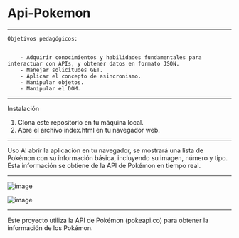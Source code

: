 # Api-Pokemon
---
                    
    Objetivos pedagógicos:

                    
        - Adquirir conocimientos y habilidades fundamentales para interactuar con APIs, y obtener datos en formato JSON.
        - Manejar solicitudes GET.
        - Aplicar el concepto de asincronismo.
        - Manipular objetos.
        - Manipular el DOM.                
                    
                    
--- 
Instalación

 1. Clona este repositorio en tu máquina local.
 2. Abre el archivo index.html en tu navegador web.

---
Uso
Al abrir la aplicación en tu navegador,
se mostrará una lista de Pokémon con su información básica,
incluyendo su imagen, número y tipo.
Esta información se obtiene de la API de Pokémon en tiempo real.

---
![image](https://github.com/Brianclikclak/Api-Pokemon/assets/132446946/cfbeeafd-3234-453c-a1f8-d6a89566f353)

![image](https://github.com/Brianclikclak/Api-Pokemon/assets/132446946/c8819461-ca7e-4378-ae86-9775ba3d4e3d)



---

Este proyecto utiliza la API de Pokémon (pokeapi.co) para obtener la información de los Pokémon.



            

